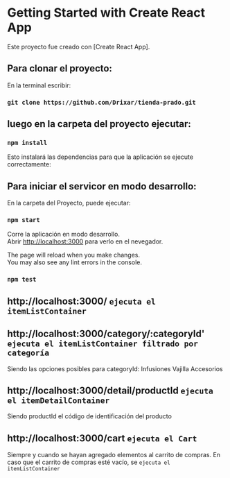 # Getting Started with Create React App

Este proyecto fue creado con [Create React App].

## Para clonar el proyecto:

En la terminal escribir:

### `git clone https://github.com/Drixar/tienda-prado.git`

## luego en la carpeta del proyecto ejecutar:

### `npm install`

Esto instalará las dependencias para que la aplicación se ejecute correctamente:

## Para iniciar el servicor en modo desarrollo:

En la carpeta del Proyecto, puede ejecutar:

### `npm start`

Corre la aplicación en modo desarrollo.\
Abrir [http://localhost:3000](http://localhost:3000) para verlo en el nevegador.

The page will reload when you make changes.\
You may also see any lint errors in the console.

### `npm test`

## http://localhost:3000/  `ejecuta el itemListContainer`
## http://localhost:3000/category/:categoryId'  `ejecuta el itemListContainer filtrado por categoría`

Siendo las opciones posibles para categoryId:
Infusiones
Vajilla
Accesorios

## http://localhost:3000/detail/productId  `ejecuta el itemDetailContainer`
Siendo productId el código de identificación del producto


## http://localhost:3000/cart  `ejecuta el Cart`
Siempre y cuando se hayan agregado elementos al carrito de compras.
En caso que el carrito de compras esté vacío, se `ejecuta el itemListContainer` 

